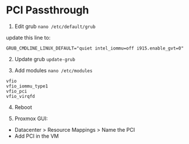 # PCI Passthrough

1. Edit grub
`nano /etc/default/grub`

update this line to:
```
GRUB_CMDLINE_LINUX_DEFAULT="quiet intel_iommu=off i915.enable_gvt=0"
```

2. Update grub
`update-grub`

3. Add modules
`nano /etc/modules`
```
vfio
vfio_iommu_type1
vfio_pci
vfio_virqfd
```

4. Reboot

5. Proxmox GUI:
- Datacenter > Resource Mappings > Name the PCI
- Add PCI in the VM

